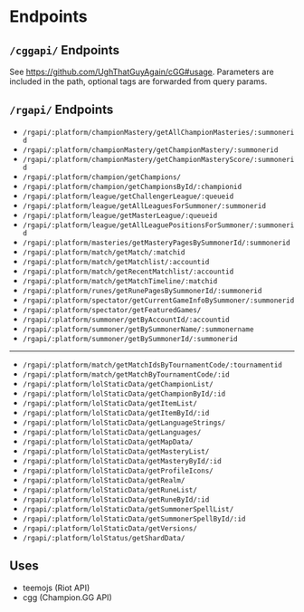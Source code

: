 # Endpoints

## `/cggapi/` Endpoints

See https://github.com/UghThatGuyAgain/cGG#usage. Parameters are included in the
path, optional tags are forwarded from query params.

## `/rgapi/` Endpoints

-  `/rgapi/:platform/championMastery/getAllChampionMasteries/:summonerid`
-  `/rgapi/:platform/championMastery/getChampionMastery/:summonerid`
-  `/rgapi/:platform/championMastery/getChampionMasteryScore/:summonerid`
-  `/rgapi/:platform/champion/getChampions/`
-  `/rgapi/:platform/champion/getChampionsById/:championid`
-  `/rgapi/:platform/league/getChallengerLeague/:queueid`
-  `/rgapi/:platform/league/getAllLeaguesForSummoner/:summonerid`
-  `/rgapi/:platform/league/getMasterLeague/:queueid`
-  `/rgapi/:platform/league/getAllLeaguePositionsForSummoner/:summonerid`
-  `/rgapi/:platform/masteries/getMasteryPagesBySummonerId/:summonerid`
-  `/rgapi/:platform/match/getMatch/:matchid`
-  `/rgapi/:platform/match/getMatchlist/:accountid`
-  `/rgapi/:platform/match/getRecentMatchlist/:accountid`
-  `/rgapi/:platform/match/getMatchTimeline/:matchid`
-  `/rgapi/:platform/runes/getRunePagesBySummonerId/:summonerid`
-  `/rgapi/:platform/spectator/getCurrentGameInfoBySummoner/:summonerid`
-  `/rgapi/:platform/spectator/getFeaturedGames/`
-  `/rgapi/:platform/summoner/getByAccountId/:accountid`
-  `/rgapi/:platform/summoner/getBySummonerName/:summonername`
-  `/rgapi/:platform/summoner/getBySummonerId/:summonerid`

***
-  `/rgapi/:platform/match/getMatchIdsByTournamentCode/:tournamentid`
-  `/rgapi/:platform/match/getMatchByTournamentCode/:id`
-  `/rgapi/:platform/lolStaticData/getChampionList/`
-  `/rgapi/:platform/lolStaticData/getChampionById/:id`
-  `/rgapi/:platform/lolStaticData/getItemList/`
-  `/rgapi/:platform/lolStaticData/getItemById/:id`
-  `/rgapi/:platform/lolStaticData/getLanguageStrings/`
-  `/rgapi/:platform/lolStaticData/getLanguages/`
-  `/rgapi/:platform/lolStaticData/getMapData/`
-  `/rgapi/:platform/lolStaticData/getMasteryList/`
-  `/rgapi/:platform/lolStaticData/getMasteryById/:id`
-  `/rgapi/:platform/lolStaticData/getProfileIcons/`
-  `/rgapi/:platform/lolStaticData/getRealm/`
-  `/rgapi/:platform/lolStaticData/getRuneList/`
-  `/rgapi/:platform/lolStaticData/getRuneById/:id`
-  `/rgapi/:platform/lolStaticData/getSummonerSpellList/`
-  `/rgapi/:platform/lolStaticData/getSummonerSpellById/:id`
-  `/rgapi/:platform/lolStaticData/getVersions/`
-  `/rgapi/:platform/lolStatus/getShardData/`


## Uses
- teemojs (Riot API)
- cgg (Champion.GG API)
